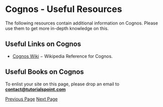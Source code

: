 # Cognos - Useful Resources
The following resources contain additional information on Cognos. Please use them to get more in-depth knowledge on this.

## Useful Links on Cognos
   * [Cognos Wiki](https://en.wikipedia.org/wiki/Cognos)  − Wikipedia Reference for Cognos.

## Useful Books on Cognos
To enlist your site on this page, please drop an email to **contact@tutorialspoint.com**


[Previous Page](../cognos/cognos_quick_guide.md) [Next Page](../cognos/cognos_discussion.md) 
